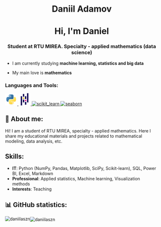 <!-- Profile Header -->
<h1 align="center">Daniil Adamov</h1>

<h1 align="center">Hi, I'm Daniel</h1>
<h3 align="center">Student at RTU MIREA. Specialty - applied mathematics (data science)</h3>

- I am currently studying **machine learning, statistics and big data**

- My main love is **mathematics**

<h3 align="left">Languages and Tools:</h3>
<p align="left"> 
  <a href="https://www.python.org" target="_blank" rel="noreferrer"> <img src="https://raw.githubusercontent.com/devicons/devicon/master/icons/python/python-original.svg" alt="python" width="40" height="40"/> </a>
  <a href="https://pandas.pydata.org/" target="_blank" rel="noreferrer"> <img src="https://raw.githubusercontent.com/devicons/devicon/2ae2a900d2f041da66e950e4d48052658d850630/icons/pandas/pandas-original.svg" alt="pandas" width="40" height="40"/> </a> 
  <a href="https://scikit-learn.org/" target="_blank" rel="noreferrer"> <img src="https://upload.wikimedia.org/wikipedia/commons/0/05/Scikit_learn_logo_small.svg" alt="scikit_learn" width="40" height="40"/> </a> 
  <a href="https://seaborn.pydata.org/" target="_blank" rel="noreferrer"> <img src="https://seaborn.pydata.org/_images/logo-mark-lightbg.svg" alt="seaborn" width="40" height="40"/> </a> </p>

## 🧑 About me: 
Hi! I am a student of RTU MIREA, specialty - applied mathematics. Here I share my educational materials and projects related to mathematical modeling, data analysis, etc.

## Skills: 
- **IT**: Python (NumPy, Pandas, Matplotlib, SciPy, Scikit-learn), SQL, Power BI, Excel, Markdown
- **Professional**: Applied statistics, Machine learning, Visualization methods
- **Interests**: Teaching

## 📊 GitHub statistics:
<p><img align="left" src="https://github-readme-stats.vercel.app/api/top-langs?username=daniilaszn&show_icons=true&locale=en&layout=compact" alt="daniilaszn" /></p>
<p><img align="center" src="https://github-readme-streak-stats.herokuapp.com/?user=daniilaszn&" alt="daniilaszn" /></p>
